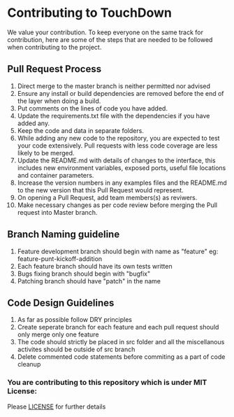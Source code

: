 # Contributing to TouchDown

We value your contribution. To keep everyone on the same track for contribution, here are some of the steps that are needed to be followed when contributing to the project.

## Pull Request Process

1. Direct merge to the master branch is neither permitted nor advised 
2. Ensure any install or build dependencies are removed before the end of the layer when doing a build.
3. Put comments on the lines of code you have added.
4. Update the requirements.txt file with the dependencies if you have added any.
5. Keep the code and data in separate folders.
6. While adding any new code to the repository, you are expected to test your code extensively. Pull requests with less code coverage are less likely to be merged.
7. Update the README.md with details of changes to the interface, this includes new environment variables, exposed ports, useful file locations and container parameters.
8. Increase the version numbers in any examples files and the README.md to the new version that this Pull Request would represent.
9. On opening a Pull Request, add team members(s) as reviwers.
10. Make necessary changes as per code review before merging the Pull request into Master branch.

## Branch Naming guideline
1. Feature development branch should begin with  name as "feature" eg: feature-punt-kickoff-addition
2. Each feature branch should have its own tests written
3. Bugs fixing branch should begin with "bugfix"
4. Patching branch should have "patch" in the name

## Code Design Guidelines
1. As far as possible follow DRY principles
2. Create seperate branch for each feature and each pull request should only merge only one feature
3. The code should strictly be placed in src folder and all the miscellanous activites should be outside of src branch
4. Delete commented code statements before commiting as a part of code cleanup


### You are contributing to this repository which is under MIT License: 
Please [LICENSE](https://github.com/himol7/American-Football-Analytics-Application/blob/master/LICENSE) for further details
